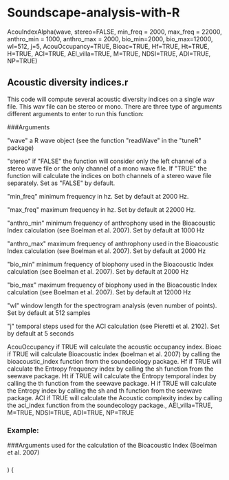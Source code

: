 # Soundscape-analysis-with-R

AcouIndexAlpha(wave, stereo=FALSE, min_freq = 2000, max_freq = 22000, anthro_min = 1000, anthro_max = 2000, bio_min=2000, bio_max=12000, wl=512, j=5, AcouOccupancy=TRUE, Bioac=TRUE, Hf=TRUE, Ht=TRUE, H=TRUE, ACI=TRUE, AEI_villa=TRUE, M=TRUE, NDSI=TRUE, ADI=TRUE, NP=TRUE)


## Acoustic diversity indices.r

This code will compute several acoustic diversity indices on a single wav file. This wav file can be stereo or mono.
There are three type of arguments different arguments to enter to run this function:

###Arguments

"wave" a R wave object (see the function "readWave" in the "tuneR" package)

"stereo" if "FALSE" the function will consider only the left channel of a stereo wave file or the only channel of a mono wave file.
If "TRUE" the function will calculate the indices on both channels of a stereo wave file separately. Set as "FALSE" by default.

"min_freq" minimum frequency in hz. Set by default at 2000 Hz.

"max_freq" maximum frequency in hz. Set by default at 22000 Hz.

"anthro_min"  minimum frequency of anthrophony used in the Bioacoustic Index calculation (see Boelman et al. 2007). Set by default at 1000 Hz 

"anthro_max"  maximum frequency of anthrophony used in the Bioacoustic Index calculation (see Boelman et al. 2007). Set by default at 2000 Hz

"bio_min"  minimum frequency of biophony used in the Bioacoustic Index calculation (see Boelman et al. 2007). Set by default at 2000 Hz

"bio_max"  maximum frequency of biophony used in the Bioacoustic Index calculation (see Boelman et al. 2007). Set by default at 12000 Hz 

"wl"  window length for the spectrogram analysis (even number of points). Set by default at 512 samples 

"j"  temporal steps used for the ACI calculation (see Pieretti et al. 2102). Set by default at 5 seconds 

AcouOccupancy if TRUE will calculate the acoustic occupancy index.
Bioac if TRUE will calculate Bioacoustic index (boelman et al. 2007) by calling the bioacoustic_index function from the soundecology package.
Hf if TRUE will calculate the Entropy frequency index by calling the sh function from the seewave package.
Ht if TRUE will calculate the Entropy temporal index by calling the th function from the seewave package.
H if TRUE will calculate the Entropy index by calling the sh and th function from the seewave package.
ACI if TRUE will calculate the Acoustic complexity index by calling the aci_index function from the soundecology package.,
AEI_villa=TRUE,
M=TRUE,
NDSI=TRUE,
ADI=TRUE,
NP=TRUE

### Example:



###Arguments used for the calculation of the Bioacoustic Index (Boelman et al. 2007)


###


###
)
{
